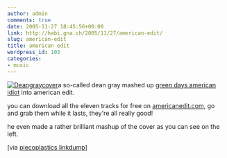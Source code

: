 ```yaml
---
author: admin
comments: true
date: 2005-11-27 18:45:56+00:00
link: http://habi.gna.ch/2005/11/27/american-edit/
slug: american-edit
title: american edit
wordpress_id: 103
categories:
- music
---
```



[![ Deangraycover](http://habi.gna.ch/blog/images/_deangraycover-tm.jpg)](http://habi.gna.ch/blog/images/_deangraycover.jpg)a so-called dean gray mashed up [green days american idiot](http://www.amazon.de/exec/obidos/redirect?tag=habignach-20%26link_code=xm2%26camp=2025%26creative=165953%26path=http://www.amazon.de/gp/redirect.html%253fASIN=B0002OERI0%2526tag=habignach-20%2526lcode=xm2%2526cID=2025%2526ccmID=165953%2526location=/o/ASIN/B0002OERI0%25253FSubscriptionId=02ZH6J1W0649DTNS6002) into american edit.



you can download all the eleven tracks for free on [americanedit.com](http://www.americanedit.net/), go and grab them while it lasts, they're all really good!
  
he even made a rather brilliant mashup of the cover as you can see on the left.



[via [piecoplastics linkdump](http://pieceoplastic.com/index.php/2107/ruff-linkage-200548/)]

